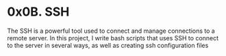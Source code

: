 # 0x0B. SSH
The SSH is a powerful tool used to connect and manage connections to a remote
server.
In this project, I write bash scripts that uses SSH to connect to the server in several ways, as well as creating ssh configuration files
